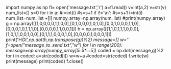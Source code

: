 import numpy as np
fl= open('message.txt','r')
a=fl.read()
v=int(a,2)
v=str(v)
num_list=[]
s=0
for i in a:
 #i=int(i)
 #s=s+1
 if i!='\n':
  #s=s+1 
  i=int(i)
  num_list=num_list +[i]
numpy_array=np.array(num_list)
#print(numpy_array)
g = np.array([[1,0,0,0,0,1,1,0,0],[0,1,0,0,0,1,0,1,0],[0,0,1,0,0,0,1,1,0],[0,0,0,1,0,1,1,1,0],[0,0,0,0,1,1,0,0,1]])
h = np.array([[1,1,0,1,1,1,0,0,0],[1,0,1,1,0,0,1,0,0],[0,1,1,1,0,0,0,1,0],[0,0,0,0,1,0,0,0,1]])
print('H*Gt',np.dot(h,np.transpose(g))%2)
message=[]
w=''
f=open("message_to_send.txt","w")
for i in range(200):
 message=np.array(numpy_array[5*i:5*i+5])
 coded = np.dot(message,g)%2
 for i in coded:
  a=str(coded[i])
  w=w+a
 #coded=str(coded)
f.write(w)
print(message)
print(coded)
f.close()
